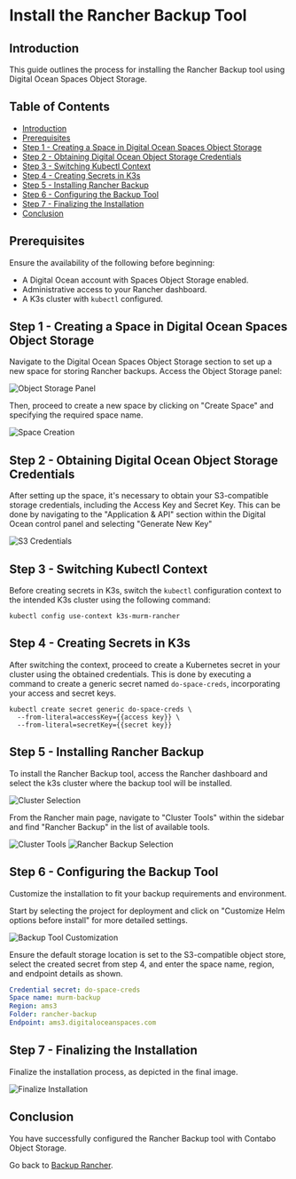 # Install the Rancher Backup Tool

## Introduction

This guide outlines the process for installing the Rancher Backup tool using Digital Ocean Spaces Object Storage.

## Table of Contents

- [Introduction](#introduction)
- [Prerequisites](#prerequisites)
- [Step 1 - Creating a Space in Digital Ocean Spaces Object Storage](#step-1---creating-a-space-in-digital-ocean-spaces-object-storage)
- [Step 2 - Obtaining Digital Ocean Object Storage Credentials](#step-2---obtaining-digital-ocean-object-storage-credentials)
- [Step 3 - Switching Kubectl Context](#step-3---switching-kubectl-context)
- [Step 4 - Creating Secrets in K3s](#step-4---creating-secrets-in-k3s)
- [Step 5 - Installing Rancher Backup](#step-5---installing-rancher-backup)
- [Step 6 - Configuring the Backup Tool](#step-6---configuring-the-backup-tool)
- [Step 7 - Finalizing the Installation](#step-7---finalizing-the-installation)
- [Conclusion](#conclusion)

## Prerequisites

Ensure the availability of the following before beginning:

- A Digital Ocean account with Spaces Object Storage enabled.
- Administrative access to your Rancher dashboard.
- A K3s cluster with `kubectl` configured.

## Step 1 - Creating a Space in Digital Ocean Spaces Object Storage

Navigate to the Digital Ocean Spaces Object Storage section to set up a new space for storing Rancher backups. Access the Object Storage panel:

![Object Storage Panel](./assets/images/do-object-storage-panel.png)

Then, proceed to create a new space by clicking on "Create Space" and specifying the required space name.

![Space Creation](./assets/images/do-space-creation.png)

## Step 2 - Obtaining Digital Ocean Object Storage Credentials

After setting up the space, it's necessary to obtain your S3-compatible storage credentials, including the Access Key and Secret Key. This can be done by navigating to the "Application & API" section within the Digital Ocean control panel and selecting "Generate New Key"

![S3 Credentials](./assets/images/do-space-credentials.png)

## Step 3 - Switching Kubectl Context

Before creating secrets in K3s, switch the `kubectl` configuration context to the intended K3s cluster using the following command:

```shell
kubectl config use-context k3s-murm-rancher
```

## Step 4 - Creating Secrets in K3s

After switching the context, proceed to create a Kubernetes secret in your cluster using the obtained credentials. This is done by executing a command to create a generic secret named `do-space-creds`, incorporating your access and secret keys.

```shell
kubectl create secret generic do-space-creds \
  --from-literal=accessKey={{access key}} \
  --from-literal=secretKey={{secret key}}
```

## Step 5 - Installing Rancher Backup

To install the Rancher Backup tool, access the Rancher dashboard and select the k3s cluster where the backup tool will be installed.

![Cluster Selection](./assets/images/cluster-selection.png)

From the Rancher main page, navigate to "Cluster Tools" within the sidebar and find "Rancher Backup" in the list of available tools.

![Cluster Tools](./assets/images/cluster-tools.png)
![Rancher Backup Selection](./assets/images/rancher-backup-selection.png)

## Step 6 - Configuring the Backup Tool

Customize the installation to fit your backup requirements and environment.

Start by selecting the project for deployment and click on "Customize Helm options before install" for more detailed settings.

![Backup Tool Customization](./assets/images/backup-tool-customization.png)

Ensure the default storage location is set to the S3-compatible object store, select the created secret from step 4, and enter the space name, region, and endpoint details as shown.

```yaml
Credential secret: do-space-creds
Space name: murm-backup
Region: ams3
Folder: rancher-backup
Endpoint: ams3.digitaloceanspaces.com
```

## Step 7 - Finalizing the Installation

Finalize the installation process, as depicted in the final image.

![Finalize Installation](./assets/images/finalize-installation.png)

## Conclusion

You have successfully configured the Rancher Backup tool with Contabo Object Storage.

Go back to [Backup Rancher](./backup-rancher.md).
